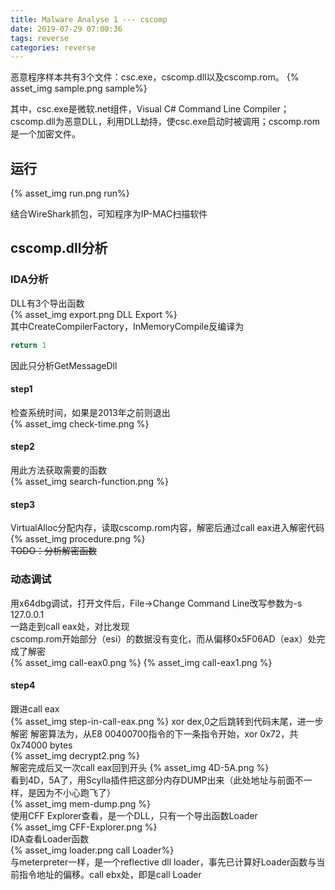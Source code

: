 ```yaml
---
title: Malware Analyse 1 --- cscomp
date: 2019-07-29 07:00:36
tags: reverse
categories: reverse
---
```

恶意程序样本共有3个文件：csc.exe，cscomp.dll以及cscomp.rom。
{% asset_img sample.png sample%}  
<!--more-->
其中，csc.exe是微软.net组件，Visual C# Command Line Compiler；cscomp.dll为恶意DLL，利用DLL劫持，使csc.exe启动时被调用；cscomp.rom是一个加密文件。
## 运行
{% asset_img run.png run%}  

结合WireShark抓包，可知程序为IP-MAC扫描软件
## cscomp.dll分析
### IDA分析
DLL有3个导出函数  
{% asset_img export.png DLL Export %}  
其中CreateCompilerFactory，InMemoryCompile反编译为  
```c
return 1
```

因此只分析GetMessageDll  
  
#### step1
检查系统时间，如果是2013年之前则退出  
{% asset_img check-time.png %} 
#### step2 
用此方法获取需要的函数  
{% asset_img search-function.png %}  
#### step3
VirtualAlloc分配内存，读取cscomp.rom内容，解密后通过call eax进入解密代码
{% asset_img procedure.png %}  
~~TODO：分析解密函数~~
### 动态调试
用x64dbg调试，打开文件后，File->Change Command Line改写参数为-s 127.0.0.1  
一路走到call eax处，对比发现  
cscomp.rom开始部分（esi）的数据没有变化，而从偏移0x5F06AD（eax）处完成了解密  
{% asset_img call-eax0.png %} 
{% asset_img call-eax1.png %} 
#### step4
跟进call eax  
{% asset_img step-in-call-eax.png %} 
xor dex,0之后跳转到代码末尾，进一步解密 
解密算法为，从E8 00400700指令的下一条指令开始，xor 0x72，共0x74000 bytes  
{% asset_img decrypt2.png %}  
解密完成后又一次call eax回到开头
{% asset_img 4D-5A.png %}  
看到4D，5A了，用Scylla插件把这部分内存DUMP出来（此处地址与前面不一样，是因为不小心跑飞了）  
{% asset_img mem-dump.png %}  
使用CFF Explorer查看，是一个DLL，只有一个导出函数Loader  
{% asset_img CFF-Explorer.png %}  
IDA查看Loader函数  
{% asset_img loader.png call Loader%}  
与meterpreter一样，是一个reflective dll loader，事先已计算好Loader函数与当前指令地址的偏移。call ebx处，即是call Loader







